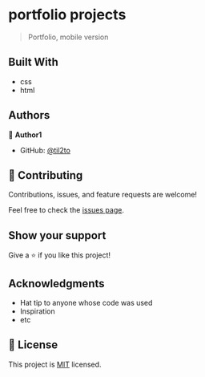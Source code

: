 # portfolio projects

> Portfolio, mobile version

## Built With

- css
- html

## Authors

👤 **Author1**

- GitHub: [@til2to](https://github.com/til2to)

## 🤝 Contributing

Contributions, issues, and feature requests are welcome!

Feel free to check the [issues page](../../issues/).

## Show your support

Give a ⭐️ if you like this project!

## Acknowledgments

- Hat tip to anyone whose code was used
- Inspiration
- etc

## 📝 License

This project is [MIT](./LICENSE) licensed.
